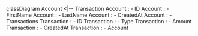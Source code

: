 classDiagram
    Account <|-- Transaction
    Account : - ID
    Account : - FirstName
    Account : - LastName
    Account : - CreatedAt
    Account : - Transactions
    Transaction : - ID
    Transaction : - Type
    Transaction : - Amount
    Transaction : - CreatedAt
    Transaction : - Account